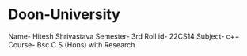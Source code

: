 # Doon-University
Name- Hitesh Shrivastava
Semester- 3rd
Roll id- 22CS14
Subject- c++
Course- Bsc C.S (Hons) with Research
